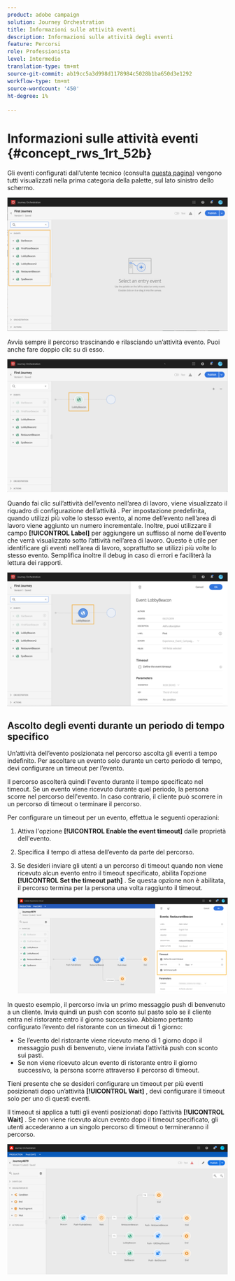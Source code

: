 ```yaml
---
product: adobe campaign
solution: Journey Orchestration
title: Informazioni sulle attività eventi
description: Informazioni sulle attività degli eventi
feature: Percorsi
role: Professionista
level: Intermedio
translation-type: tm+mt
source-git-commit: ab19cc5a3d998d1178984c5028b1ba650d3e1292
workflow-type: tm+mt
source-wordcount: '450'
ht-degree: 1%

---
```



# Informazioni sulle attività eventi {#concept_rws_1rt_52b}

Gli eventi configurati dall’utente tecnico (consulta [questa pagina](../event/about-events.md)) vengono tutti visualizzati nella prima categoria della palette, sul lato sinistro dello schermo.

![](../assets/journey43.png)

Avvia sempre il percorso trascinando e rilasciando un’attività evento. Puoi anche fare doppio clic su di esso.

![](../assets/journey44.png)

Quando fai clic sull’attività dell’evento nell’area di lavoro, viene visualizzato il riquadro di configurazione dell’attività . Per impostazione predefinita, quando utilizzi più volte lo stesso evento, al nome dell’evento nell’area di lavoro viene aggiunto un numero incrementale. Inoltre, puoi utilizzare il campo **[!UICONTROL Label]** per aggiungere un suffisso al nome dell’evento che verrà visualizzato sotto l’attività nell’area di lavoro. Questo è utile per identificare gli eventi nell’area di lavoro, soprattutto se utilizzi più volte lo stesso evento. Semplifica inoltre il debug in caso di errori e faciliterà la lettura dei rapporti.

![](../assets/journey33.png)

## Ascolto degli eventi durante un periodo di tempo specifico

Un’attività dell’evento posizionata nel percorso ascolta gli eventi a tempo indefinito. Per ascoltare un evento solo durante un certo periodo di tempo, devi configurare un timeout per l’evento.

Il percorso ascolterà quindi l&#39;evento durante il tempo specificato nel timeout. Se un evento viene ricevuto durante quel periodo, la persona scorre nel percorso dell&#39;evento. In caso contrario, il cliente può scorrere in un percorso di timeout o terminare il percorso.

Per configurare un timeout per un evento, effettua le seguenti operazioni:

1. Attiva l&#39;opzione **[!UICONTROL Enable the event timeout]** dalle proprietà dell&#39;evento.

1. Specifica il tempo di attesa dell’evento da parte del percorso.

1. Se desideri inviare gli utenti a un percorso di timeout quando non viene ricevuto alcun evento entro il timeout specificato, abilita l’opzione **[!UICONTROL Set the timeout path]** . Se questa opzione non è abilitata, il percorso termina per la persona una volta raggiunto il timeout.

   ![](../assets/event-timeout.png)

In questo esempio, il percorso invia un primo messaggio push di benvenuto a un cliente. Invia quindi un push con sconto sul pasto solo se il cliente entra nel ristorante entro il giorno successivo. Abbiamo pertanto configurato l’evento del ristorante con un timeout di 1 giorno:

* Se l’evento del ristorante viene ricevuto meno di 1 giorno dopo il messaggio push di benvenuto, viene inviata l’attività push con sconto sui pasti.
* Se non viene ricevuto alcun evento di ristorante entro il giorno successivo, la persona scorre attraverso il percorso di timeout.

Tieni presente che se desideri configurare un timeout per più eventi posizionati dopo un’attività **[!UICONTROL Wait]** , devi configurare il timeout solo per uno di questi eventi.

Il timeout si applica a tutti gli eventi posizionati dopo l’attività **[!UICONTROL Wait]** . Se non viene ricevuto alcun evento dopo il timeout specificato, gli utenti accederanno a un singolo percorso di timeout o termineranno il percorso.

![](../assets/event-timeout-group.png)
